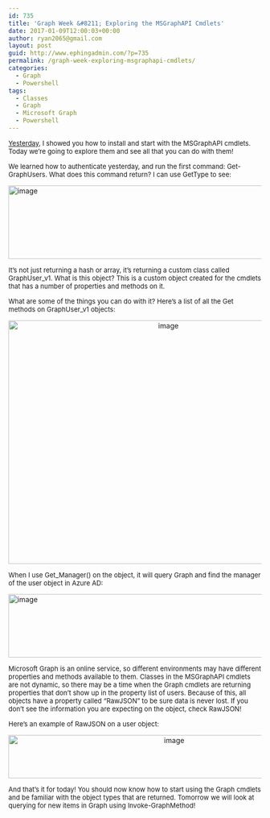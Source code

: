```yaml
---
id: 735
title: 'Graph Week &#8211; Exploring the MSGraphAPI Cmdlets'
date: 2017-01-09T12:00:03+00:00
author: ryan2065@gmail.com
layout: post
guid: http://www.ephingadmin.com/?p=735
permalink: /graph-week-exploring-msgraphapi-cmdlets/
categories:
  - Graph
  - Powershell
tags:
  - Classes
  - Graph
  - Microsoft Graph
  - Powershell
---
```

<span style="font-size: small;"><a href="http://www.ephingadmin.com/graphweekgettingstarted/" target="_blank">Yesterday</a>, I showed you how to install and start with the MSGraphAPI cmdlets. Today we’re going to explore them and see all that you can do with them!</span>

<span style="font-size: small;">We learned how to authenticate yesterday, and run the first command: Get-GraphUsers. What does this command return? I can use GetType to see:</span>

<a href="http://www.ephingadmin.com/wp-content/uploads/2017/01/image.png"><img style="background-image: none; float: none; padding-top: 0px; padding-left: 0px; margin-left: auto; display: block; padding-right: 0px; margin-right: auto; border: 0px;" title="image" src="http://www.ephingadmin.com/wp-content/uploads/2017/01/image_thumb.png" alt="image" width="644" height="146" border="0" /></a>

<span style="font-size: small;">It’s not just returning a hash or array, it’s returning a custom class called GraphUser_v1. What is this object? This is a custom object created for the cmdlets that has a number of properties and methods on it.</span>

<span style="font-size: small;">What are some of the things you can do with it? Here’s a list of all the Get methods on GraphUser_v1 objects:</span>
<p align="center"><a href="http://www.ephingadmin.com/wp-content/uploads/2017/01/image-1.png"><img style="background-image: none; padding-top: 0px; padding-left: 0px; display: inline; padding-right: 0px; border: 0px;" title="image" src="http://www.ephingadmin.com/wp-content/uploads/2017/01/image_thumb-1.png" alt="image" width="621" height="484" border="0" /></a></p>
<p align="left"><span style="font-size: small;">When I use Get_Manager() on the object, it will query Graph and find the manager of the user object in Azure AD:</span></p>
<p align="left"><a href="http://www.ephingadmin.com/wp-content/uploads/2017/01/image-2.png"><img style="background-image: none; float: none; padding-top: 0px; padding-left: 0px; margin-left: auto; display: block; padding-right: 0px; margin-right: auto; border: 0px;" title="image" src="http://www.ephingadmin.com/wp-content/uploads/2017/01/image_thumb-2.png" alt="image" width="644" height="126" border="0" /></a></p>
<p align="left"><span style="font-size: small;">Microsoft Graph is an online service, so different environments may have different properties and methods available to them. Classes in the MSGraphAPI cmdlets are not dynamic, so there may be a time when the Graph cmdlets are returning properties that don’t show up in the property list of users. Because of this, all objects have a property called “RawJSON” to be sure data is never lost. If you don’t see the information you are expecting on the object, check RawJSON! </span></p>
<p align="left"><span style="font-size: small;">Here’s an example of RawJSON on a user object:</span></p>
<p align="center"><a href="http://www.ephingadmin.com/wp-content/uploads/2017/01/image-3.png"><img style="background-image: none; padding-top: 0px; padding-left: 0px; display: inline; padding-right: 0px; border: 0px;" title="image" src="http://www.ephingadmin.com/wp-content/uploads/2017/01/image_thumb-3.png" alt="image" width="644" height="86" border="0" /></a></p>
<span style="font-size: small;">And that’s it for today! You should now know how to start using the Graph cmdlets and be familiar with the object types that are returned. Tomorrow we will look at querying for new items in Graph using Invoke-GraphMethod!</span>